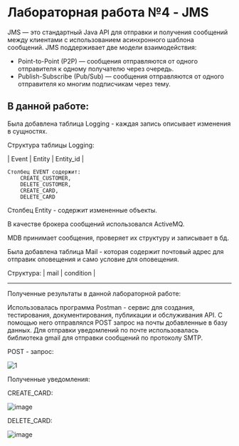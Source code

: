 # Лабораторная работа №4 - JMS

JMS — это стандартный Java API для отправки и получения сообщений между клиентами с использованием асинхронного шаблона сообщений. 
JMS поддерживает две модели взаимодействия:

 - Point-to-Point (P2P) — сообщения отправляются от одного отправителя к одному получателю через очередь.
 - Publish-Subscribe (Pub/Sub) — сообщения отправляются от одного отправителя ко многим подписчикам через тему.


В данной работе:
---------------------
Была добавлена таблица Logging - 
каждая запись описывает изменения в сущностях.

Структура таблицы Logging: 
    
| Event | Entity | Entity_id |

    Столбец EVENT содержит:
        CREATE_CUSTOMER,
        DELETE_CUSTOMER,
        CREATE_CARD,
        DELETE_CARD

Cтолбец Entity - содержит измененные объекты.

В качестве брокера сообщений использовался ActiveMQ.

MDB принимает сообщения, проверяет их структуру и записывает в бд.

Была добавлена таблица Mail - которая содержит
почтовый адрес для отправик оповещения и само условие для оповещения.

Структура: | mail | condition |

---------------------

Полученные результаты в данной лабораторной работе:

Использовалась программа Postman - сервис для создания, тестирования, документирования, публикации и обслуживания API.
С помощью него отправлялся POST запрос на почты добавленные в базу данных.
Для отправки уведомлений по почте использовалась библиотека gmail для отправки сообщений по протоколу SMTP.

POST - запрос: 

![1](https://github.com/vasser2323/ESA_LAB_4/assets/73202398/dcf56181-7bb5-48e8-97e0-47945eca1916)

Полученные уведомления:

CREATE_CARD:

![image](https://github.com/vasser2323/ESA_LAB_4/assets/73202398/e6973379-d680-499f-8a8d-5286e59f3ec4)

DELETE_CARD:

![image](https://github.com/vasser2323/ESA_LAB_4/assets/73202398/4be03072-ecfa-4dab-b84e-c06842336f83)



